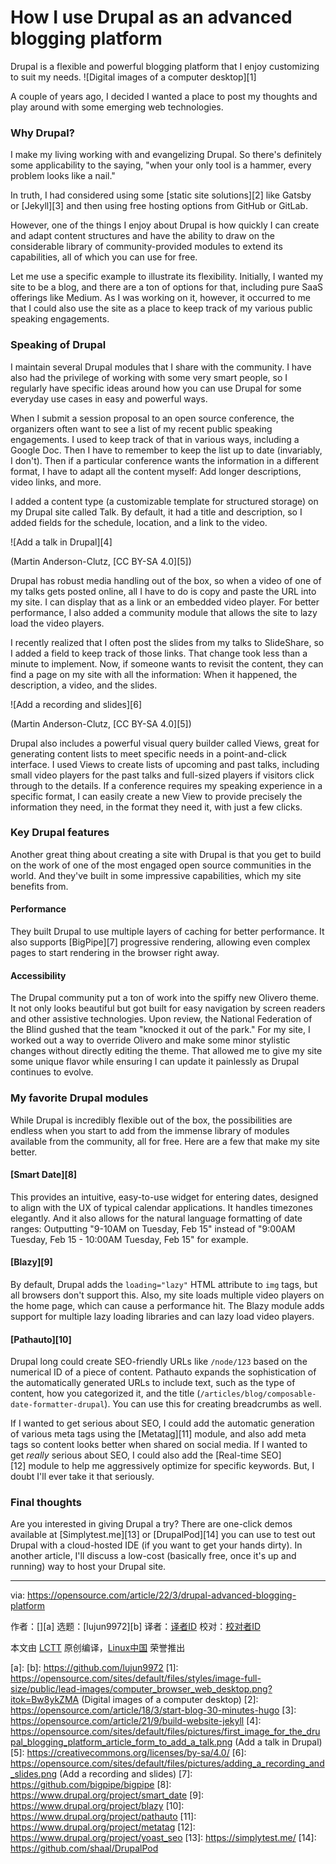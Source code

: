 [#]: subject: "How I use Drupal as an advanced blogging platform"
[#]: via: "https://opensource.com/article/22/3/drupal-advanced-blogging-platform"
[#]: author: " "
[#]: collector: "lujun9972"
[#]: translator: " "
[#]: reviewer: " "
[#]: publisher: " "
[#]: url: " "

How I use Drupal as an advanced blogging platform
======
Drupal is a flexible and powerful blogging platform that I enjoy
customizing to suit my needs.
![Digital images of a computer desktop][1]

A couple of years ago, I decided I wanted a place to post my thoughts and play around with some emerging web technologies.

### Why Drupal?

I make my living working with and evangelizing Drupal. So there's definitely some applicability to the saying, "when your only tool is a hammer, every problem looks like a nail."

In truth, I had considered using some [static site solutions][2] like Gatsby or [Jekyll][3] and then using free hosting options from GitHub or GitLab.

However, one of the things I enjoy about Drupal is how quickly I can create and adapt content structures and have the ability to draw on the considerable library of community-provided modules to extend its capabilities, all of which you can use for free.

Let me use a specific example to illustrate its flexibility. Initially, I wanted my site to be a blog, and there are a ton of options for that, including pure SaaS offerings like Medium. As I was working on it, however, it occurred to me that I could also use the site as a place to keep track of my various public speaking engagements.

### Speaking of Drupal

I maintain several Drupal modules that I share with the community. I have also had the privilege of working with some very smart people, so I regularly have specific ideas around how you can use Drupal for some everyday use cases in easy and powerful ways.

When I submit a session proposal to an open source conference, the organizers often want to see a list of my recent public speaking engagements. I used to keep track of that in various ways, including a Google Doc. Then I have to remember to keep the list up to date (invariably, I don't). Then if a particular conference wants the information in a different format, I have to adapt all the content myself: Add longer descriptions, video links, and more.

I added a content type (a customizable template for structured storage) on my Drupal site called Talk. By default, it had a title and description, so I added fields for the schedule, location, and a link to the video.

![Add a talk in Drupal][4]

(Martin Anderson-Clutz, [CC BY-SA 4.0][5])

Drupal has robust media handling out of the box, so when a video of one of my talks gets posted online, all I have to do is copy and paste the URL into my site. I can display that as a link or an embedded video player. For better performance, I also added a community module that allows the site to lazy load the video players.

I recently realized that I often post the slides from my talks to SlideShare, so I added a field to keep track of those links. That change took less than a minute to implement. Now, if someone wants to revisit the content, they can find a page on my site with all the information: When it happened, the description, a video, and the slides.

![Add a recording and slides][6]

(Martin Anderson-Clutz, [CC BY-SA 4.0][5])

Drupal also includes a powerful visual query builder called Views, great for generating content lists to meet specific needs in a point-and-click interface. I used Views to create lists of upcoming and past talks, including small video players for the past talks and full-sized players if visitors click through to the details. If a conference requires my speaking experience in a specific format, I can easily create a new View to provide precisely the information they need, in the format they need it, with just a few clicks.

### Key Drupal features

Another great thing about creating a site with Drupal is that you get to build on the work of one of the most engaged open source communities in the world. And they've built in some impressive capabilities, which my site benefits from.

#### Performance

They built Drupal to use multiple layers of caching for better performance. It also supports [BigPipe][7] progressive rendering, allowing even complex pages to start rendering in the browser right away.

#### Accessibility

The Drupal community put a ton of work into the spiffy new Olivero theme. It not only looks beautiful but got built for easy navigation by screen readers and other assistive technologies. Upon review, the National Federation of the Blind gushed that the team "knocked it out of the park." For my site, I worked out a way to override Olivero and make some minor stylistic changes without directly editing the theme. That allowed me to give my site some unique flavor while ensuring I can update it painlessly as Drupal continues to evolve.

### My favorite Drupal modules

While Drupal is incredibly flexible out of the box, the possibilities are endless when you start to add from the immense library of modules available from the community, all for free. Here are a few that make my site better.

#### [Smart Date][8]

This provides an intuitive, easy-to-use widget for entering dates, designed to align with the UX of typical calendar applications. It handles timezones elegantly. And it also allows for the natural language formatting of date ranges: Outputting "9-10AM on Tuesday, Feb 15" instead of "9:00AM Tuesday, Feb 15 - 10:00AM Tuesday, Feb 15" for example.

#### [Blazy][9]

By default, Drupal adds the `loading="lazy"` HTML attribute to `img` tags, but all browsers don't support this. Also, my site loads multiple video players on the home page, which can cause a performance hit. The Blazy module adds support for multiple lazy loading libraries and can lazy load video players.

#### [Pathauto][10]

Drupal long could create SEO-friendly URLs like `/node/123` based on the numerical ID of a piece of content. Pathauto expands the sophistication of the automatically generated URLs to include text, such as the type of content, how you categorized it, and the title (`/articles/blog/composable-date-formatter-drupal`). You can use this for creating breadcrumbs as well.

If I wanted to get serious about SEO, I could add the automatic generation of various meta tags using the [Metatag][11] module, and also add meta tags so content looks better when shared on social media. If I wanted to get _really_ serious about SEO, I could also add the [Real-time SEO][12] module to help me aggressively optimize for specific keywords. But, I doubt I'll ever take it that seriously.

### Final thoughts

Are you interested in giving Drupal a try? There are one-click demos available at [Simplytest.me][13] or [DrupalPod][14] you can use to test out Drupal with a cloud-hosted IDE (if you want to get your hands dirty). In another article, I'll discuss a low-cost (basically free, once it's up and running) way to host your Drupal site.

--------------------------------------------------------------------------------

via: https://opensource.com/article/22/3/drupal-advanced-blogging-platform

作者：[][a]
选题：[lujun9972][b]
译者：[译者ID](https://github.com/译者ID)
校对：[校对者ID](https://github.com/校对者ID)

本文由 [LCTT](https://github.com/LCTT/TranslateProject) 原创编译，[Linux中国](https://linux.cn/) 荣誉推出

[a]: 
[b]: https://github.com/lujun9972
[1]: https://opensource.com/sites/default/files/styles/image-full-size/public/lead-images/computer_browser_web_desktop.png?itok=Bw8ykZMA (Digital images of a computer desktop)
[2]: https://opensource.com/article/18/3/start-blog-30-minutes-hugo
[3]: https://opensource.com/article/21/9/build-website-jekyll
[4]: https://opensource.com/sites/default/files/pictures/first_image_for_the_drupal_blogging_platform_article_form_to_add_a_talk.png (Add a talk in Drupal)
[5]: https://creativecommons.org/licenses/by-sa/4.0/
[6]: https://opensource.com/sites/default/files/pictures/adding_a_recording_and_slides.png (Add a recording and slides)
[7]: https://github.com/bigpipe/bigpipe
[8]: https://www.drupal.org/project/smart_date
[9]: https://www.drupal.org/project/blazy
[10]: https://www.drupal.org/project/pathauto
[11]: https://www.drupal.org/project/metatag
[12]: https://www.drupal.org/project/yoast_seo
[13]: https://simplytest.me/
[14]: https://github.com/shaal/DrupalPod
